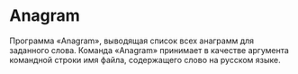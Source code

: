 # Anagram
Программа «Anagram», выводящая список всех анаграмм для заданного слова. Команда «Anagram» принимает в качестве аргумента командной строки имя файла, содержащего слово на русском языке.
